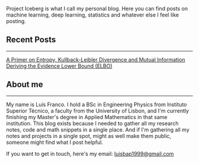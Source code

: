 Project Iceberg is what I call my personal blog. Here you can find posts on machine learning, deep learning, statistics and whatever else I feel like posting.


## Recent Posts
---

[A Primer on Entropy, Kullback-Leibler Divergence and Mutual Information](./posts/primer_on_entropy_kl_divergence_and_mutual_information.html)
[Deriving the Evidence Lower Bound (ELBO)](./posts/elbo_derivation.html)


## About me
---
My name is Luís Franco. I hold a BSc in Engineering Physics from Instituto Superior Técnico, a faculty from the University of Lisbon, and I'm currently finishing my Master's degree in Applied Mathematics in that same institution. This blog exists because I needed to gather all my research notes, code and math snippets in a single place. And if I'm gathering all my notes and projects in a single spot, might as well make them public, someone might find what I post helpful.

If you want to get in touch, here's my email: luisbap1999@gmail.com